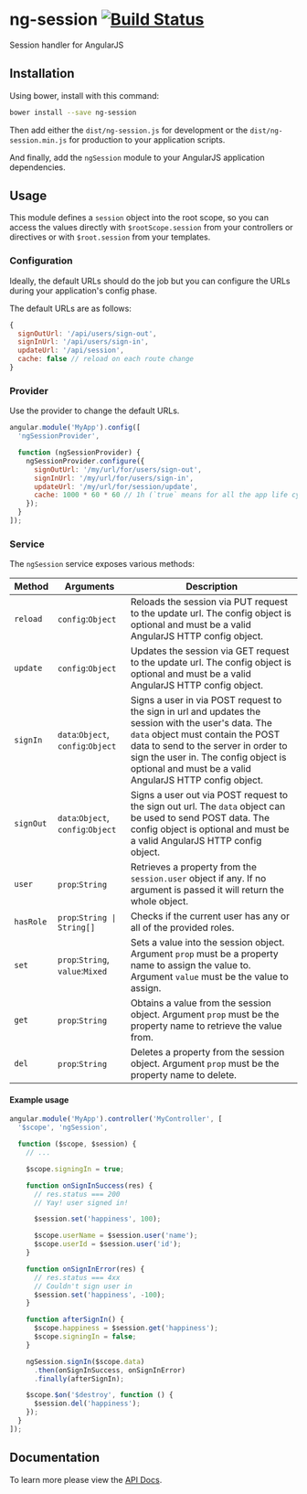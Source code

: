 # ng-session [![Build Status](https://travis-ci.org/FinalDevStudio/ng-session.svg?branch=master)](https://travis-ci.org/FinalDevStudio/ng-session)

Session handler for AngularJS

## Installation

Using bower, install with this command:

```sh
bower install --save ng-session
```

Then add either the `dist/ng-session.js` for development or the `dist/ng-session.min.js` for production to your application scripts.

And finally, add the `ngSession` module to your AngularJS application dependencies.

## Usage

This module defines a `session` object into the root scope, so you can access the values directly with `$rootScope.session` from your controllers or directives or with `$root.session` from your templates.

### Configuration

Ideally, the default URLs should do the job but you can configure the URLs during your application's config phase.

The default URLs are as follows:

```javascript
{
  signOutUrl: '/api/users/sign-out',
  signInUrl: '/api/users/sign-in',
  updateUrl: '/api/session',
  cache: false // reload on each route change
}
```

### Provider

Use the provider to change the default URLs.

```javascript
angular.module('MyApp').config([
  'ngSessionProvider',

  function (ngSessionProvider) {
    ngSessionProvider.configure({
      signOutUrl: '/my/url/for/users/sign-out',
      signInUrl: '/my/url/for/users/sign-in',
      updateUrl: '/my/url/for/session/update',
      cache: 1000 * 60 * 60 // 1h (`true` means for all the app life cycle)
    });
  }
]);
```

### Service

The `ngSession` service exposes various methods:

Method    | Arguments                          | Description
--------- | ---------------------------------- | ------------------------------------------------------------------------------------------------------------------------------------------------------------------------------------------------
`reload`  | `config`:`Object`                  | Reloads the session via PUT request to the update url. The config object is optional and must be a valid AngularJS HTTP config object.
`update`  | `config`:`Object`                  | Updates the session via GET request to the update url. The config object is optional and must be a valid AngularJS HTTP config object.
`signIn`  | `data`:`Object`, `config`:`Object` | Signs a user in via POST request to the sign in url and updates the session with the user's data. The `data` object must contain the POST data to send to the server in order to sign the user in. The config object is optional and must be a valid AngularJS HTTP config object.
`signOut` | `data`:`Object`, `config`:`Object` | Signs a user out via POST request to the sign out url. The `data` object can be used to send POST data. The config object is optional and must be a valid AngularJS HTTP config object.
`user`    | `prop`:`String`                    | Retrieves a property from the `session.user` object if any. If no argument is passed it will return the whole object.
`hasRole` | `prop`:`String \| String[]`        | Checks if the current user has any or all of the provided roles.
`set`     | `prop`:`String`, `value`:`Mixed`   | Sets a value into the session object. Argument `prop` must be a property name to assign the value to. Argument `value` must be the value to assign.
`get`     | `prop`:`String`                    | Obtains a value from the session object. Argument `prop` must be the property name to retrieve the value from.
`del`     | `prop`:`String`                    | Deletes a property from the session object. Argument `prop` must be the property name to delete.

#### Example usage

```javascript
angular.module('MyApp').controller('MyController', [
  '$scope', 'ngSession',

  function ($scope, $session) {
    // ...

    $scope.signingIn = true;

    function onSignInSuccess(res) {
      // res.status === 200
      // Yay! user signed in!

      $session.set('happiness', 100);

      $scope.userName = $session.user('name');
      $scope.userId = $session.user('id');
    }

    function onSignInError(res) {
      // res.status === 4xx
      // Couldn't sign user in
      $session.set('happiness', -100);
    }

    function afterSignIn() {
      $scope.happiness = $session.get('happiness');
      $scope.signingIn = false;
    }

    ngSession.signIn($scope.data)
      .then(onSignInSuccess, onSignInError)
      .finally(afterSignIn);

    $scope.$on('$destroy', function () {
      $session.del('happiness');
    });
  }
]);
```

## Documentation

To learn more please view the [API Docs](docs/ng-session.md).
